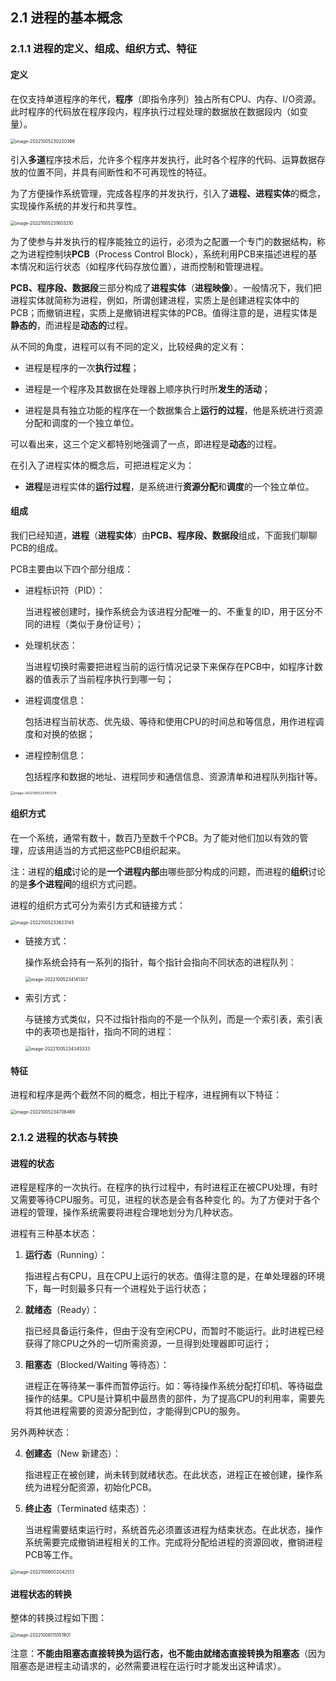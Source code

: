 ## 2.1 进程的基本概念

### 2.1.1 进程的定义、组成、组织方式、特征

#### 定义

在仅支持单道程序的年代，**程序**（即指令序列）独占所有CPU、内存、I/O资源。此时程序的代码放在程序段内，程序执行过程处理的数据放在数据段内（如变量）。

<img src="https://images.drshw.tech/images/notes/image-20221005230220366.png" alt="image-20221005230220366" style="zoom:50%;" />

引入**多道**程序技术后，允许多个程序并发执行，此时各个程序的代码、运算数据存放的位置不同，并具有间断性和不可再现性的特征。

为了方便操作系统管理，完成各程序的并发执行，引入了**进程、进程实体**的概念，实现操作系统的并发行和共享性。

<img src="https://images.drshw.tech/images/notes/image-20221005231603210.png" alt="image-20221005231603210" style="zoom:50%;" />

为了使参与并发执行的程序能独立的运行，必须为之配置一个专门的数据结构，称之为进程控制块**PCB**（Process Control Block），系统利用PCB来描述进程的基本情况和运行状态（如程序代码存放位置），进而控制和管理进程。

**PCB、程序段、数据段**三部分构成了**进程实体**（**进程映像**）。一般情况下，我们把进程实体就简称为进程，例如，所谓创建进程，实质上是创建进程实体中的PCB；而撤销进程，实质上是撤销进程实体的PCB。值得注意的是，进程实体是**静态的**，而进程是**动态的**过程。

从不同的角度，进程可以有不同的定义，比较经典的定义有：

+ 进程是程序的一次**执行过程**；

+ 进程是一个程序及其数据在处理器上顺序执行时所**发生的活动**；

+ 进程是具有独立功能的程序在一个数据集合上**运行的过程**，他是系统进行资源分配和调度的一个独立单位。

可以看出来，这三个定义都特别地强调了一点，即进程是**动态**的过程。

在引入了进程实体的概念后，可把进程定义为：

+ **进程**是进程实体的**运行过程**，是系统进行**资源分配**和**调度**的一个独立单位。

#### 组成

我们已经知道，**进程**（**进程实体**）由**PCB、程序段、数据段**组成，下面我们聊聊PCB的组成。

PCB主要由以下四个部分组成：

+ 进程标识符（PID）：

  当进程被创建时，操作系统会为该进程分配唯一的、不重复的ID，用于区分不同的进程（类似于身份证号）；

+ 处理机状态：

  当进程切换时需要把进程当前的运行情况记录下来保存在PCB中，如程序计数器的值表示了当前程序执行到哪一句；

+ 进程调度信息：

  包括进程当前状态、优先级、等待和使用CPU的时间总和等信息，用作进程调度和对换的依据；

+ 进程控制信息：

  包括程序和数据的地址、进程同步和通信信息、资源清单和进程队列指针等。

<img src="https://images.drshw.tech/images/notes/image-20221005233101274.png" alt="image-20221005233101274" style="zoom:37%;" />

#### 组织方式

在一个系统，通常有数十，数百乃至数千个PCB。为了能对他们加以有效的管理，应该用适当的方式把这些PCB组织起来。

注：进程的**组成**讨论的是**一个进程内部**由哪些部分构成的问题，而进程的**组织**讨论的是**多个进程间**的组织方式问题。

进程的组织方式可分为索引方式和链接方式：

<img src="https://images.drshw.tech/images/notes/image-20221005233823145.png" alt="image-20221005233823145" style="zoom:50%;" />

+ 链接方式：

  操作系统会持有一系列的指针，每个指针会指向不同状态的进程队列：

  <img src="https://images.drshw.tech/images/notes/image-20221005234141307.png" alt="image-20221005234141307" style="zoom:50%;" />

+ 索引方式：

  与链接方式类似，只不过指针指向的不是一个队列，而是一个索引表，索引表中的表项也是指针，指向不同的进程：

  <img src="https://images.drshw.tech/images/notes/image-20221005234345333.png" alt="image-20221005234345333" style="zoom:50%;" />

#### 特征

进程和程序是两个截然不同的概念，相比于程序，进程拥有以下特征：

<img src="https://images.drshw.tech/images/notes/image-20221005234708469.png" alt="image-20221005234708469" style="zoom:50%;" />

### 2.1.2 进程的状态与转换

#### 进程的状态

进程是程序的一次执行。在程序的执行过程中，有时进程正在被CPU处理，有时又需要等待CPU服务。可见，进程的状态是会有各种变化 的。为了方便对于各个进程的管理，操作系统需要将进程合理地划分为几种状态。

进程有三种基本状态：

1. **运行态**（Running）：

   指进程占有CPU，且在CPU上运行的状态。值得注意的是，在单处理器的环境下，每一时刻最多只有一个进程处于运行状态；

2. **就绪态**（Ready）：

   指已经具备运行条件，但由于没有空闲CPU，而暂时不能运行。此时进程已经获得了除CPU之外的一切所需资源，一旦得到处理器即可运行；

3. **阻塞态**（Blocked/Waiting 等待态）：

   进程正在等待某一事件而暂停运行。如：等待操作系统分配打印机、等待磁盘操作的结果。CPU是计算机中最昂贵的部件，为了提高CPU的利用率，需要先将其他进程需要的资源分配到位，才能得到CPU的服务。

另外两种状态：

4. **创建态**（New 新建态）：

   指进程正在被创建，尚未转到就绪状态。在此状态，进程正在被创建，操作系统为进程分配资源，初始化PCB。

5. **终止态**（Terminated 结束态）：

   当进程需要结束运行时，系统首先必须置该进程为结束状态。在此状态，操作系统需要完成撤销进程相关的工作。完成将分配给进程的资源回收，撤销进程PCB等工作。

<img src="https://images.drshw.tech/images/notes/image-20221006002042513.png" alt="image-20221006002042513" style="zoom: 50%;" />

#### 进程状态的转换

整体的转换过程如下图：

<img src="https://images.drshw.tech/images/notes/image-20221006111051901.png" alt="image-20221006111051901" style="zoom:50%;" />

注意：**不能由阻塞态直接转换为运行态，也不能由就绪态直接转换为阻塞态**（因为阻塞态是进程主动请求的，必然需要进程在运行时才能发出这种请求）。
